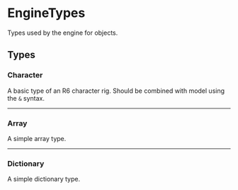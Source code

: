 # EngineTypes

Types used by the engine for objects.

## Types

### Character <Badge type="tip" text="public" />

A basic type of an R6 character rig. Should be combined with model using the `&` syntax.

---

### Array <Badge type="tip" text="public" />

A simple array type.

---

### Dictionary <Badge type="tip" text="public" />

A simple dictionary type.